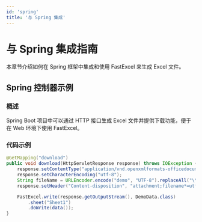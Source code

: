```yaml
---
id: 'spring'
title: '与 Spring 集成'
---
```


# 与 Spring 集成指南

本章节介绍如何在 Spring 框架中集成和使用 FastExcel 来生成 Excel 文件。

## Spring 控制器示例

### 概述

Spring Boot 项目中可以通过 HTTP 接口生成 Excel 文件并提供下载功能，便于在 Web 环境下使用 FastExcel。

### 代码示例

```java
@GetMapping("download")
public void download(HttpServletResponse response) throws IOException {
    response.setContentType("application/vnd.openxmlformats-officedocument.spreadsheetml.sheet");
    response.setCharacterEncoding("utf-8");
    String fileName = URLEncoder.encode("demo", "UTF-8").replaceAll("\\+", "%20");
    response.setHeader("Content-disposition", "attachment;filename*=utf-8''" + fileName + ".xlsx");

    FastExcel.write(response.getOutputStream(), DemoData.class)
        .sheet("Sheet1")
        .doWrite(data());
}
```
